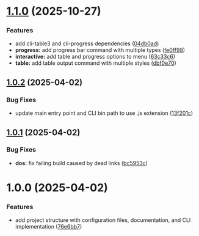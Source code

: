 # [1.1.0](https://github.com/Shironex/cli-template/compare/v1.0.2...v1.1.0) (2025-10-27)


### Features

* add cli-table3 and cli-progress dependencies ([04db0ad](https://github.com/Shironex/cli-template/commit/04db0ad5eb3ce1cba1d5dec9a5c650eeb9188786))
* **progress:** add progress bar command with multiple types ([fe0ff98](https://github.com/Shironex/cli-template/commit/fe0ff9861dc036bf0c17110453ce311c3513f718))
* **interactive:** add table and progress options to menu ([63c33c6](https://github.com/Shironex/cli-template/commit/63c33c6229cf4c3c48bf897615adcc56e4f2da05))
* **table:** add table output command with multiple styles ([dbf0e70](https://github.com/Shironex/cli-template/commit/dbf0e70cb11ebf9086f26d5dae4e6ccdc3aa849a))

## [1.0.2](https://github.com/Shironex/cli-template/compare/v1.0.1...v1.0.2) (2025-04-02)


### Bug Fixes

* update main entry point and CLI bin path to use .js extension ([13f201c](https://github.com/Shironex/cli-template/commit/13f201cfffca13226f5ee114e4d6a5b2d928edac))

## [1.0.1](https://github.com/Shironex/cli-template/compare/v1.0.0...v1.0.1) (2025-04-02)


### Bug Fixes

* **dos:** fix failing build caused by dead links ([bc5953c](https://github.com/Shironex/cli-template/commit/bc5953c6b688d508d6682600b1886b86ae12755c))

# 1.0.0 (2025-04-02)


### Features

* add project structure with configuration files, documentation, and CLI implementation ([76e6bb7](https://github.com/Shironex/cli-template/commit/76e6bb745e86d0809592d13bfadf0d7a0bf3ecb2))
